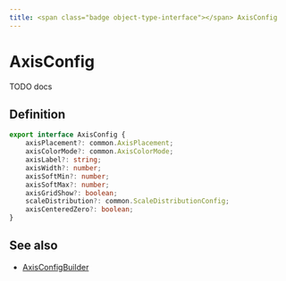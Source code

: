 ```yaml
---
title: <span class="badge object-type-interface"></span> AxisConfig
---
```

# <span class="badge object-type-interface"></span> AxisConfig

TODO docs

## Definition

```typescript
export interface AxisConfig {
	axisPlacement?: common.AxisPlacement;
	axisColorMode?: common.AxisColorMode;
	axisLabel?: string;
	axisWidth?: number;
	axisSoftMin?: number;
	axisSoftMax?: number;
	axisGridShow?: boolean;
	scaleDistribution?: common.ScaleDistributionConfig;
	axisCenteredZero?: boolean;
}

```
## See also

 * <span class="badge builder"></span> [AxisConfigBuilder](./builder-AxisConfigBuilder.md)
